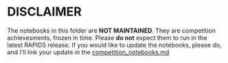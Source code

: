 # DISCLAIMER
The notebooks in this folder are **NOT MAINTAINED**. They are competition achievesments, frozen in time.  Please **do not** expect them to run in the latest RAPIDS release.  If you would like to update the notebooks, please do, and I'll link your update in the [competition_notebooks.md](ccompetition_notebooks.md)